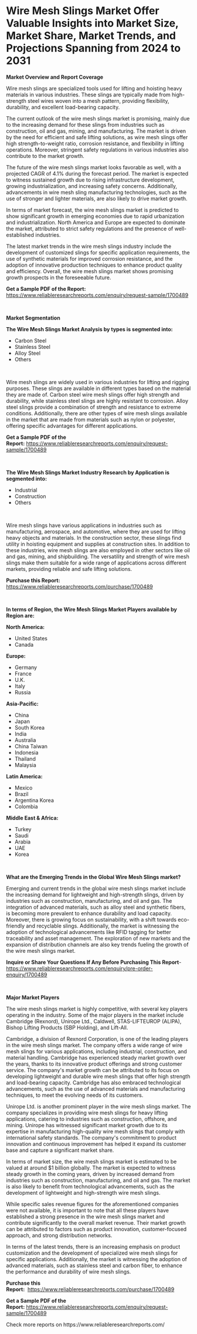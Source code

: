 <p><h1>Wire Mesh Slings Market Offer Valuable Insights into Market Size, Market Share, Market Trends, and Projections Spanning from 2024 to 2031</h1></p><p><strong>Market Overview and Report Coverage</strong></p>
<p><p>Wire mesh slings are specialized tools used for lifting and hoisting heavy materials in various industries. These slings are typically made from high-strength steel wires woven into a mesh pattern, providing flexibility, durability, and excellent load-bearing capacity.</p><p>The current outlook of the wire mesh slings market is promising, mainly due to the increasing demand for these slings from industries such as construction, oil and gas, mining, and manufacturing. The market is driven by the need for efficient and safe lifting solutions, as wire mesh slings offer high strength-to-weight ratio, corrosion resistance, and flexibility in lifting operations. Moreover, stringent safety regulations in various industries also contribute to the market growth.</p><p>The future of the wire mesh slings market looks favorable as well, with a projected CAGR of 4.1% during the forecast period. The market is expected to witness sustained growth due to rising infrastructure development, growing industrialization, and increasing safety concerns. Additionally, advancements in wire mesh sling manufacturing technologies, such as the use of stronger and lighter materials, are also likely to drive market growth.</p><p>In terms of market forecast, the wire mesh slings market is predicted to show significant growth in emerging economies due to rapid urbanization and industrialization. North America and Europe are expected to dominate the market, attributed to strict safety regulations and the presence of well-established industries.</p><p>The latest market trends in the wire mesh slings industry include the development of customized slings for specific application requirements, the use of synthetic materials for improved corrosion resistance, and the adoption of innovative production techniques to enhance product quality and efficiency. Overall, the wire mesh slings market shows promising growth prospects in the foreseeable future.</p></p>
<p><strong>Get a Sample PDF of the Report:</strong> <a href="https://www.reliableresearchreports.com/enquiry/request-sample/1700489">https://www.reliableresearchreports.com/enquiry/request-sample/1700489</a></p>
<p>&nbsp;</p>
<p><strong>Market Segmentation</strong></p>
<p><strong>The Wire Mesh Slings Market Analysis by types is segmented into:</strong></p>
<p><ul><li>Carbon Steel</li><li>Stainless Steel</li><li>Alloy Steel</li><li>Others</li></ul></p>
<p>&nbsp;</p>
<p><p>Wire mesh slings are widely used in various industries for lifting and rigging purposes. These slings are available in different types based on the material they are made of. Carbon steel wire mesh slings offer high strength and durability, while stainless steel slings are highly resistant to corrosion. Alloy steel slings provide a combination of strength and resistance to extreme conditions. Additionally, there are other types of wire mesh slings available in the market that are made from materials such as nylon or polyester, offering specific advantages for different applications.</p></p>
<p><strong>Get a Sample PDF of the Report:</strong>&nbsp;<a href="https://www.reliableresearchreports.com/enquiry/request-sample/1700489">https://www.reliableresearchreports.com/enquiry/request-sample/1700489</a></p>
<p>&nbsp;</p>
<p><strong>The Wire Mesh Slings Market Industry Research by Application is segmented into:</strong></p>
<p><ul><li>Industrial</li><li>Construction</li><li>Others</li></ul></p>
<p>&nbsp;</p>
<p><p>Wire mesh slings have various applications in industries such as manufacturing, aerospace, and automotive, where they are used for lifting heavy objects and materials. In the construction sector, these slings find utility in hoisting equipment and supplies at construction sites. In addition to these industries, wire mesh slings are also employed in other sectors like oil and gas, mining, and shipbuilding. The versatility and strength of wire mesh slings make them suitable for a wide range of applications across different markets, providing reliable and safe lifting solutions.</p></p>
<p><strong>Purchase this Report:</strong>&nbsp; <a href="https://www.reliableresearchreports.com/purchase/1700489">https://www.reliableresearchreports.com/purchase/1700489</a></p>
<p>&nbsp;</p>
<p><strong>In terms of Region, the Wire Mesh Slings Market Players available by Region are:</strong></p>
<p>
    <p> <strong> North America: </strong>
        <ul>
            <li>United States</li>
            <li>Canada</li>
        </ul>
        </p> 
    <p> <strong> Europe: </strong>
        <ul>
            <li>Germany</li>
            <li>France</li>
            <li>U.K.</li>
            <li>Italy</li>
            <li>Russia</li>
        </ul>
        </p> 
    <p> <strong> Asia-Pacific: </strong>
        <ul>
            <li>China</li>
            <li>Japan</li>
            <li>South Korea</li>
            <li>India</li>
            <li>Australia</li>
            <li>China Taiwan</li>
            <li>Indonesia</li>
            <li>Thailand</li>
            <li>Malaysia</li>
        </ul>
        </p> 
    <p> <strong> Latin America: </strong>
        <ul>
            <li>Mexico</li>
            <li>Brazil</li>
            <li>Argentina Korea</li>
            <li>Colombia</li>
        </ul>
        </p> 
    <p> <strong> Middle East & Africa: </strong>
        <ul>
            <li>Turkey</li>
            <li>Saudi</li>
            <li>Arabia</li>
            <li>UAE</li>
            <li>Korea</li>
        </ul>
    </p>
    </p>
<p>&nbsp;</p>
<p><strong>What are the Emerging Trends in the Global Wire Mesh Slings market?</strong></p>
<p><p>Emerging and current trends in the global wire mesh slings market include the increasing demand for lightweight and high-strength slings, driven by industries such as construction, manufacturing, and oil and gas. The integration of advanced materials, such as alloy steel and synthetic fibers, is becoming more prevalent to enhance durability and load capacity. Moreover, there is growing focus on sustainability, with a shift towards eco-friendly and recyclable slings. Additionally, the market is witnessing the adoption of technological advancements like RFID tagging for better traceability and asset management. The exploration of new markets and the expansion of distribution channels are also key trends fueling the growth of the wire mesh slings market.</p></p>
<p><strong>Inquire or Share Your Questions If Any Before Purchasing This Report</strong>- <a href="https://www.reliableresearchreports.com/enquiry/pre-order-enquiry/1700489">https://www.reliableresearchreports.com/enquiry/pre-order-enquiry/1700489</a></p>
<p>&nbsp;</p>
<p><strong>Major Market Players</strong></p>
<p><p>The wire mesh slings market is highly competitive, with several key players operating in the industry. Some of the major players in the market include Cambridge (Rexnord), Unirope Ltd., Caldwell, STAS-LIFTEUROP (ALIPA), Bishop Lifting Products (SBP Holding), and Lift-All.</p><p>Cambridge, a division of Rexnord Corporation, is one of the leading players in the wire mesh slings market. The company offers a wide range of wire mesh slings for various applications, including industrial, construction, and material handling. Cambridge has experienced steady market growth over the years, thanks to its innovative product offerings and strong customer service. The company's market growth can be attributed to its focus on developing lightweight and durable wire mesh slings that offer high strength and load-bearing capacity. Cambridge has also embraced technological advancements, such as the use of advanced materials and manufacturing techniques, to meet the evolving needs of its customers.</p><p>Unirope Ltd. is another prominent player in the wire mesh slings market. The company specializes in providing wire mesh slings for heavy lifting applications, catering to industries such as construction, offshore, and mining. Unirope has witnessed significant market growth due to its expertise in manufacturing high-quality wire mesh slings that comply with international safety standards. The company's commitment to product innovation and continuous improvement has helped it expand its customer base and capture a significant market share.</p><p>In terms of market size, the wire mesh slings market is estimated to be valued at around $1 billion globally. The market is expected to witness steady growth in the coming years, driven by increased demand from industries such as construction, manufacturing, and oil and gas. The market is also likely to benefit from technological advancements, such as the development of lightweight and high-strength wire mesh slings.</p><p>While specific sales revenue figures for the aforementioned companies were not available, it is important to note that all these players have established a strong presence in the wire mesh slings market and contribute significantly to the overall market revenue. Their market growth can be attributed to factors such as product innovation, customer-focused approach, and strong distribution networks.</p><p>In terms of the latest trends, there is an increasing emphasis on product customization and the development of specialized wire mesh slings for specific applications. Additionally, the market is witnessing the adoption of advanced materials, such as stainless steel and carbon fiber, to enhance the performance and durability of wire mesh slings.</p></p>
<p><strong>Purchase this Report:</strong>&nbsp;&nbsp;<a href="https://www.reliableresearchreports.com/purchase/1700489">https://www.reliableresearchreports.com/purchase/1700489</a></p>
<p></p>
<p><strong>Get a Sample PDF of the Report:</strong>&nbsp;<a href="https://www.reliableresearchreports.com/enquiry/request-sample/1700489">https://www.reliableresearchreports.com/enquiry/request-sample/1700489</a></p>
<p>Check more reports on https://www.reliableresearchreports.com/</p>